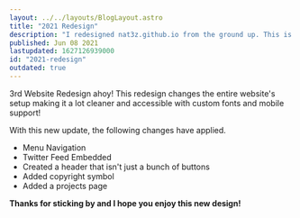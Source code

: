 ```yaml
---
layout: ../../layouts/BlogLayout.astro  
title: "2021 Redesign"
description: "I redesigned nat3z.github.io from the ground up. This is a changelog of what happened."
published: Jun 08 2021
lastupdated: 1627126939000
id: "2021-redesign"
outdated: true
---
```


3rd Website Redesign ahoy! This redesign changes the entire website's setup making it a lot cleaner and accessible with custom fonts and mobile support!

With this new update, the following changes have applied.
* Menu Navigation
* Twitter Feed Embedded
* Created a header that isn't just a bunch of buttons
* Added copyright symbol
* Added a projects page

**Thanks for sticking by and I hope you enjoy this new design!**